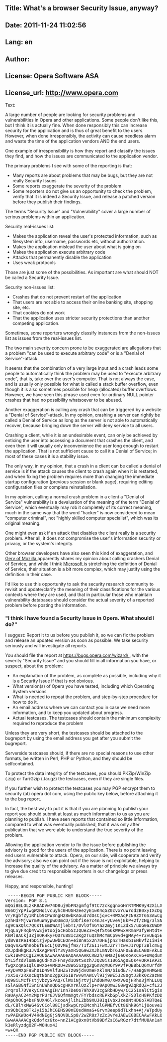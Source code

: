 Title: What's a browser Security Issue, anyway?
----
Date: 2011-11-24 11:02:56
----
Lang: en
----
Author: 
----
License: Opera Software ASA
----
License_url: http://www.opera.com
----
Text:

<div id="content">
<p>
 A large number of people are looking for security problems and
vulnerabilities in Opera and other applications.  Some people don&#39;t
like this, but I think it is actually fine.  When done
responsibly this can increase security for the application and is thus of
great benefit to the users. However, when done irresponsibly, the activity
can cause needless alarm and waste the time of the application vendors AND
the end users.
</p>
<p>
 One example of irresponsibility is how they report and
classify the issues they find, and how the issues are communicated to the
application vendor.
</p>
<p>
 The primary problems I see with some of the reporting is that:
</p>
<ul>
 <li>
  Many reports are about problems that may be bugs, but they are not
	really Security Issues
 </li>
 <li>
  Some reports exaggerate the severity of the problem
 </li>
 <li>
  Some reporters do not give us an opportunity to check the problem,
	verify that it is indeed a Security Issue, and release a patched version
	before they publish their findings.
 </li>
</ul>
<p>
 The terms &quot;Security Issue&quot; and &quot;Vulnerability&quot; cover a large number of
serious problems within an application.
</p>
<p>
 Security real-issues list:
</p>
<ul>
 <li>
  Makes the application reveal the user&#39;s protected information, such
	as filesystem info, username, passwords etc, without authorization.
 </li>
 <li>
  Makes the application mislead the user about what is going on
 </li>
 <li>
  Makes the application execute arbitrary code
 </li>
 <li>
  Attacks that permanently disable the application
 </li>
 <li>
  Uses weak protocols
 </li>
</ul>
<p>
 Those are just some of the possibilities. As important are what should NOT
be called a Security Issue.
</p>
<p>
 Security non-issues list:
</p>
<ul>
 <li>
  Crashes that do not prevent restart of the application
 </li>
 <li>
  That users are not able to access their online banking site,
shopping site, etc.
 </li>
 <li>
  That cookies do not work
 </li>
 <li>
  That the application uses stricter security protections than another competing application.
 </li>
</ul>
<p>
 Sometimes, some reporters wrongly classify instances from the non-issues
list as issues from the real-issues list.
</p>
<p>
 The two main severity concern prone to be exaggerated are allegations that
a problem &quot;can be used to execute arbitrary code&quot; or is a &quot;Denial of
Service&quot;-attack.
</p>
<p>
 It seems that the combination of a very large input and a crash leads some
people to automatically think the problem may be used to &quot;execute
arbitrary code&quot;, that is, take over the user&#39;s computer. That is not
always the case, and is usually only possible for what is called a stack
buffer overflow, even though it is also sometimes possible for heap
(allocated) buffer overflows. However, we have seen this phrase used even
for ordinary NULL pointer crashes that had no possibility whatsoever to be
abused.
</p>
<p>
 Another exaggeration is calling any crash that can be triggered by a
website a &quot;Denial of Service&quot;-attack. In my opinion, crashing a server can
rightly be called a Denial of Service as long as the server is not able to
automatically recover, because bringing down the server will deny service
to all users.
</p>
<p>
 Crashing a client, while it is an undesirable event, can only be achieved
by enticing the user into accessing a document that crashes the client,
and even then it will usually only inconvenience the user long enough to
restart the application. That is not sufficient cause to call it a Denial
of Service; in most of these cases it is a stability issue.
</p>
<p>
 The only way, in my opinion, that a crash in a client can be called a
denial of service is if the attack causes the client to crash again when
it is restarted, and when fixing the problem requires more than changing
the immediate startup configuration (previous session or blank page),
requiring editing configuration files or complete reinstallation.
</p>
<p>
 In my opinion, calling a normal crash problem in a client a &quot;Denial of
Service&quot; vulnerability is a devaluation of the meaning of the term &quot;Denial
of Service&quot;, which eventually may rob it completely of its correct
meaning, much in the same way that the word &quot;hacker&quot; is now considered to
mean &quot;computer criminal&quot;,  not &quot;highly skilled computer specialist&quot;, which
was its original meaning.
</p>
<p>
 One might even ask if an attack that disables the client really is a
security problem. After all, it does not compromise the user&#39;s information
security or privacy, or the system&#39;s integrity.
</p>
<p>
 Other browser developers have also seen this kind of exaggeration, and
 <a href="http://weblogs.mozillazine.org/gerv/archives/2005/10/the_price_of_fa.html">
  Gerv
of Mozilla
 </a>
 apparently shares my opinion about calling crashers
Denial of Service, and while I think
 <a href="http://blogs.msdn.com/ie/archive/2005/02/08/369119.aspx">
  Microsoft
 </a>
 is stretching the definition of Denial of Service, their situation is a bit
more complex, which may justify using the definition in their case.
</p>
<p>
 I&#39;d like to use this opportunity to ask the security research community to
revisit and update/clarify the meaning of their classifications for the
various contexts where they are used, and that in particular those who
maintain vulnerability databases should consider the actual severity of a
reported problem before posting the information.
</p>
<h3>
 &quot;I think I have found a Security Issue in Opera. What should I do?&quot;
</h3>
<p>
 I suggest: Report it to us before you publish it, so we can fix the
problem and release an updated version as soon as possible. We take
security seriously and will investigate all reports.
</p>
<p>
 You should file the report at
 <a href="https://bugs.opera.com/wizard/">
  https://bugs.opera.com/wizard/
 </a>
 , with the
severity &quot;Security Issue&quot; and you should fill in all information you have,
or suspect, about the problem:
</p>
<ul>
 <li>
  An explanation of the problem, as complete as possible, including
	why it is a Security Issue if that is not obvious.
 </li>
 <li>
  What version(s) of Opera you have tested, including which Operating
	System versions
 </li>
 <li>
  What is needed to repeat the problem, and step-by-step procedure
	for how to do it.
 </li>
 <li>
  An email address where we can contact you in case we need more
	information, and to keep you updated about progress.
 </li>
 <li>
  Actual testcases. The testcases should contain the minimum
	complexity required to reproduce the problem
 </li>
</ul>
<p>
 Unless they are very short, the testcases should be attached to the
bugreport by using the email address you get after you submit the
bugreport.
</p>
<p>
 Serverside testcases should, if there are no special reasons to use other
formats, be written in Perl, PHP or Python, and they should be
selfcontained.
</p>
<p>
 To protect the data integrity of the testcases, you should PKZip/WinZip
(.zip) or Tar/Gzip (.tar.gz) the testcases, even if they are single files.
</p>
<p>
 If you further wish to protect the testcases you may PGP encrypt them to
security (at) opera dot com, using the public key below, before attaching
it to the bug report.
</p>
<p>
 In fact, the best way to put it is that if you are planning to publish
your report you should submit at least as much information to us as you are planning to publish. I have seen reports that contained so little
information, compared to what was eventually published, that it was only
after publication that we were able to understand the true severity of the
problem.
</p>
<p>
 Allowing the application vendor to fix the issue before publishing the
advisory is good for the users of the application. There is no point
leaving end users vulnerable to attack. Opera, on our side, will
cooperate and verify the advisory; also we can point out if the issue is
not exploitable, helping to increase the quality of the advisory. As a
matter of principle we always try to give due credit to responsible
reporters in our changelogs or press releases.
</p>
<p>
 Happy, and responsible, hunting!
</p>
<pre>
 -----BEGIN PGP PUBLIC KEY BLOCK-----
Version: PGP 8.1
mQGiBELOLzkRBADVw74D8uj9bPNzgmfgf9tC72ckgqnxGHrRTMMK9y42XiLXiIYp
B66OjYpPiwgWzNqivcuyhc0HUGHZeezyE1wK4qGZ0cvxYuWrod2B0xyIXcDg6jTt
Vr/KgbfZy1RhLb9CPW3ngH28wbKAGud7dOsCjqvC+RWXAqPzN9ZXT6S3AwCg/+q6
pzhHdFMjvWrmRuWnypwO3mcD/iDbfiKe7c4nJs+yUveVjEkP+2f/zNg/3lSNUjBO
sg9CaXQlC7QCsTLEmDWAmjlebTI/DVlOfnGYa22myj1KLZdx5/uUG0aZUWDMOkKn
MjqLSyFRqb4VwSjetoojGcHob5zJQUeZ3+q4fSt66kWRwxARmnP3fyeHtdt+ddWa
KkMlBACkj3ZjnORHkyFQDru88IcZKgzTuQzhMcYmCp9vd+gMAy4+r3vUEq5EnXeg
ydBVBzReI4bDizjvpwUwbCEOn+ei8n95x2n7DHEjpn2THasb1ENkVfZ1iHi4OnO3
DaqvnXwNhnobEfEEcLjQDvMEjfWx/T1fZ6I1FwXJZr7TzwvJIrQpT3BlcmEgU2Vj
dXJpdHkgR3JvdXAgPHNlY3VyaXR5QG9wZXJhLmNvbT6JAF0EEBECAB0FAkLOLzkH
CwkIBwMCCgIZAQUbAwAAAAUeAQAAAAAKCRB2h/HMa2j6eQKoAKCv6+UWqdumoTjy
bYL5fzdVlUm8BgCdFX2FFnsyd1O9tSszh7JQ20is1065Ag0EQs4vORAIAPZCV7cI
fwgXcqK61qlC8wXo+VMROU+28W65Szgg2gGnVqMU6Y9AVfPQB8bLQ6mUrfdMZIZJ
+AyDvWXpF9Sh01D49Vlf3HZSTz09jdvOmeFXklnN/biudE/F/Ha8g8VHMGHOfMlm
/xX5u/2RXscBqtNbno2gpXI61Brwv0YAWCvl9Ij9WE5J280gtJ3kkQc2azNsOA1F
HQ98iLMcfFstjvbzySPAQ/ClWxiNjrtVjLhdONM0/XwXV0OjHRhs3jMhLLUq/zzh
sSlAGBGNfISnCnLWhsQDGcgHKXrKlQzZlp+r0ApQmwJG0wg9ZqRdQZ+cfL2JSyIZ
Jrqrol7DVekyCzsAAgIH/1nn7DeOo79hX8V3cgGRbHDyw/CC251salCt5gislPdV
RaUAyAC24m2MprPUr6JV6QfmmXgt/FYYbdscREPkbGplXkZFSDlcH8PKfzDDaewG
dApQhOCg4bsFNUX46l/kcooAjlihLZbb9XUJ0IqIvbxJze0NtHD6o7ABTQeEagK+
dL/CBlYxMWG4SvCCol88IjsdkwpCrpIMcnh1lGPMEfvCt86hk96Y1jUouve1sLGx
zx9QbCqo8TkJyi5bJhCGEHS90nEQsdHmaS+Grvm3eep9dTLxhn+Aj/WTpdUy8VD0
rwPAEKWOo4V4HdNEgGjSNOV8LSp8/2wZR0z7zZc3vYeJAEwEGBECAAwFAkLOLzkF
GwwAAAAACgkQdofxzGto+nnZ1ACg9xn8tVb99DfZsC6wRGzr7dtfMU0An1aY3FZ7
k3eRlyzdgO2F+WOHux4J
=w+QX
-----END PGP PUBLIC KEY BLOCK-----
</pre>
</div>

